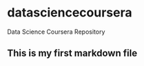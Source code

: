 datasciencecoursera
===================

Data Science Coursera Repository

## This is my first markdown file
